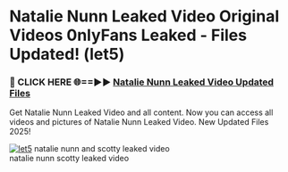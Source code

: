 # Natalie Nunn Leaked Video Original Videos 0nlyFans Leaked - Files Updated! (let5)

<h3>🔴 CLICK HERE 🌐==►► <a href="https://tinyurl.com/ms9xzufz" rel="nofollow">Natalie Nunn Leaked Video Updated Files</a></h3>

Get Natalie Nunn Leaked Video and all content. Now you can access all videos and pictures of Natalie Nunn Leaked Video. New Updated Files 2025!

[![let5](https://i.imgur.com/PQ7UWWw.gif)](https://tinyurl.com/ms9xzufz)
natalie nunn and scotty leaked video<br>
natalie nunn scotty leaked video